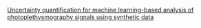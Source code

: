 [Uncertainty quantification for machine learning-based analysis of photoplethysmography signals using synthetic data](https://qi.tc/qi/113848)